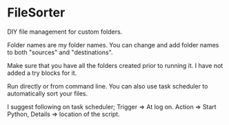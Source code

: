 # FileSorter
DIY file management for custom folders.

Folder names are my folder names. You can change and add folder names to both "sources" and "destinations".

Make sure that you have all the folders created prior to running it. I have not added a try blocks for it.

Run directly or from command line. You can also use task scheduler to automatically sort your files.

I suggest following on task scheduler;
Trigger => At log on.
Action => Start Python, Details => location of the script.
